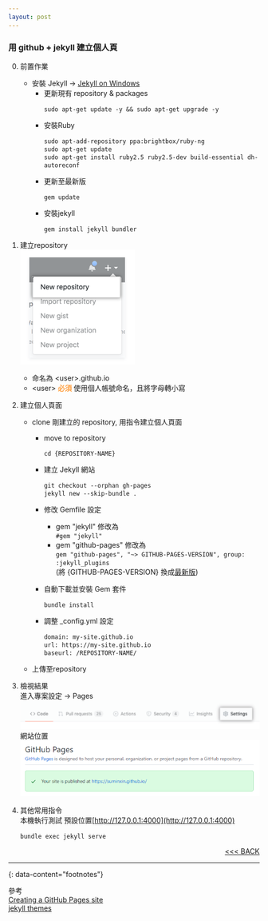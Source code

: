 ```yaml
---
layout: post
---
```


<h3>用 github + jekyll 建立個人頁</h3>

0. 前置作業
   - 安裝 Jekyll -> <a href="https://jekyllrb.com/docs/installation/windows/" target="_blank">Jekyll on Windows</a>
     - 更新現有 repository & packages
       ```
       sudo apt-get update -y && sudo apt-get upgrade -y
       ```
     - 安裝Ruby
        ```
        sudo apt-add-repository ppa:brightbox/ruby-ng
        sudo apt-get update
        sudo apt-get install ruby2.5 ruby2.5-dev build-essential dh-autoreconf
        ```
     - 更新至最新版 <br/>
       ```
       gem update
       ```
     - 安裝jekyll
       ```
       gem install jekyll bundler
       ```
            
1. 建立repository <br/>
   ![repo](/images/create-pages/REPO.PNG)
    - 命名為 \<user>.github.io
    - \<user> **<font color="#FFA042">必須</font>** 使用個人帳號命名，且將字母轉小寫

2. 建立個人頁面 <br/>
      - clone 剛建立的 repository, 用指令建立個人頁面<br/>
         - move to repository
            ```
            cd {REPOSITORY-NAME}
            ```
         - 建立 Jekyll 網站
            ```
            git checkout --orphan gh-pages 
            jekyll new --skip-bundle .
            ```
         - 修改 Gemfile 設定 <br/>
            - gem "jekyll" 修改為 <br/> `#gem "jekyll"`
            - gem "github-pages" 修改為 <br/> `gem "github-pages", "~> GITHUB-PAGES-VERSION", group: :jekyll_plugins` <br/>
             (將 {GITHUB-PAGES-VERSION} 換成<a href="https://pages.github.com/versions/" target="_blank">最新版</a>)

         - 自動下載並安裝 Gem 套件
            ```
            bundle install
            ```
         - 調整 _config.yml 設定
            ```
            domain: my-site.github.io
            url: https://my-site.github.io
            baseurl: /REPOSITORY-NAME/
            ```

      - 上傳至repository

3. 檢視結果 <br/>
   進入專案設定 -> Pages
    ![repo](/images/create-pages/Setting.PNG) <br/>
   網站位置
   ![repo](/images/create-pages/Pages.PNG)
   
4. 其他常用指令 <br/>
   本機執行測試 預設位置[http://127.0.0.1:4000](http://127.0.0.1:4000)
   ```
   bundle exec jekyll serve
   ```

   <div style="text-align:right;"><a href="/create-blog.html"><<< BACK</a><br/></div>
---

{: data-content="footnotes"}

參考 <br/>
<a href="https://docs.github.com/en/pages/setting-up-a-github-pages-site-with-jekyll/creating-a-github-pages-site-with-jekyll" target="_blank">Creating a GitHub Pages site</a> <br/>
<a href="http://jekyllthemes.org/" target="_blank">jekyll themes</a>